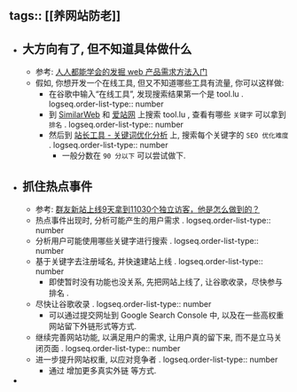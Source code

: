 tags:: [[养网站防老]]
---

- ## 大方向有了, 但不知道具体做什么
	- 参考: [人人都能学会的发掘 web 产品需求方法入门](https://mp.weixin.qq.com/s?__biz=MjM5OTIzMzYyMA%3D%3D&mid=2650079475&idx=1&sn=6d37631726b73f988d5c98b5d0ed3f87&chksm=bf3f31c88848b8de0ad5ab17faab210bccab8b0eaa3ae782d8e67fff4099e1480d2560b419a3&scene=21#wechat_redirect)
	- 假如, 你想开发一个在线工具, 但又不知道哪些工具有流量, 你可以这样做:
		- 在谷歌中输入“在线工具”, 发现搜索结果第一个是 tool.lu .
		  logseq.order-list-type:: number
		- 到 [SimilarWeb](https://pro.similarweb.com) 和 [爱站网](https://www.aizhan.com/) 上搜索 tool.lu , 查看有哪些 `关键字` 可以拿到 `排名` .
		  logseq.order-list-type:: number
		- 然后到 [站长工具 - 关键词优化分析](https://tool.chinaz.com/kwevaluate) 上, 搜索每个关键字的 `SEO 优化难度` .
		  logseq.order-list-type:: number
			- 一般分数在 `90 分以下` 可以尝试做下.
- ## 抓住热点事件
	- 参考: [群友新站上线9天拿到11030个独立访客，他是怎么做到的？](https://mp.weixin.qq.com/s?__biz=MjM5OTIzMzYyMA%3D%3D&mid=2650079382&idx=1&sn=5a531d003bb4d9e2d7f52ab73e14665c&chksm=bf3f31ad8848b8bb8321721a3847dd8145c18c65367c86b9b1d22100033cc845af480594cdba&scene=21#wechat_redirect)
	- 热点事件出现时, 分析可能产生的用户需求 .
	  logseq.order-list-type:: number
	- 分析用户可能使用哪些关键字进行搜索 .
	  logseq.order-list-type:: number
	- 基于关键字去注册域名, 并快速建站上线 .
	  logseq.order-list-type:: number
		- 即使暂时没有功能也没关系, 先把网站上线了, 让谷歌收录，尽快参与排名 .
	- 尽快让谷歌收录 .
	  logseq.order-list-type:: number
		- 可以通过提交网址到 Google Search Console 中, 以及在一些高权重网站留下外链形式等方式.
	- 继续完善网站功能, 以满足用户的需求, 让用户真的留下来, 而不是立马关闭页面 .
	  logseq.order-list-type:: number
	- 进一步提升网站权重, 以应对竞争者 .
	  logseq.order-list-type:: number
		- 通过 增加更多真实外链 等方式.
-